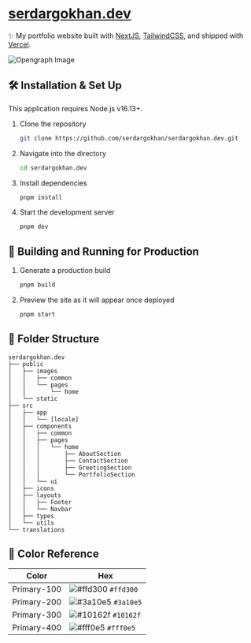 <h1>
  <a href="https://serdargokhan.dev" target="_blank">serdargokhan.dev</a>
</h1>

<p>
✨ My portfolio website built with <a href="https://nextjs.org" target="_blank">NextJS</a>, <a href="https://tailwindcss.com" target="_blank">TailwindCSS</a>, and shipped with <a href="https://vercel.com" target="_blank">Vercel</a>.
</p>

<div>
  <img alt="Opengraph Image" src="https://serdargokhan.dev/opengraph-image.jpg" />
</div>

## 🛠 Installation & Set Up

This application requires Node.js v16.13+.

1. Clone the repository

    ```sh
    git clone https://github.com/serdargokhan/serdargokhan.dev.git
    ```

2. Navigate into the directory

    ```sh
    cd serdargokhan.dev
    ```

3. Install dependencies

    ```sh
    pnpm install
    ```

4. Start the development server

    ```sh
    pnpm dev
    ```

## 🚀 Building and Running for Production

1. Generate a production build

    ```sh
    pnpm build
    ```

2. Preview the site as it will appear once deployed

    ```sh
    pnpm start
    ```

## 📁 Folder Structure

```
serdargokhan.dev
├── public
│   ├── images
│   │   ├── common
│   │   └── pages
│   │       └── home
│   └── static
├── src
│   ├── app
│   │   └── [locale]
│   ├── components
│   │   ├── common
│   │   ├── pages
│   │   │   └── home
│   │   │       ├── AboutSection
│   │   │       ├── ContactSection
│   │   │       ├── GreetingSection
│   │   │       └── PortfolioSection
│   │   └── ui
│   ├── icons
│   ├── layouts
│   │   ├── Footer
│   │   └── Navbar
│   ├── types
│   └── utils
└── translations
```

## 🎨 Color Reference

| Color       | Hex                                                                |
| ----------- | ------------------------------------------------------------------ |
| Primary-100 | ![#ffd300](https://via.placeholder.com/10/ffd300?text=+) `#ffd300` |
| Primary-200 | ![#3a10e5](https://via.placeholder.com/10/3a10e5?text=+) `#3a10e5` |
| Primary-300 | ![#10162f](https://via.placeholder.com/10/10162f?text=+) `#10162f` |
| Primary-400 | ![#fff0e5](https://via.placeholder.com/10/fff0e5?text=+) `#fff0e5` |
